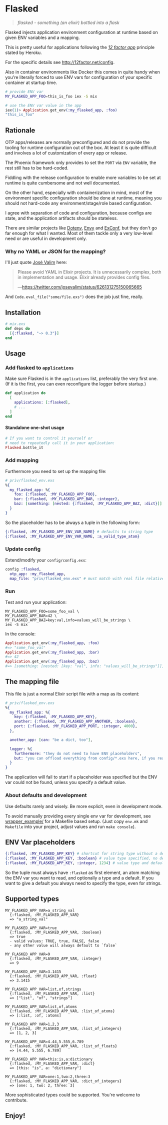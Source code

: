# Flasked

> _flasked - something (an elixir) bottled into a flask_

Flasked injects application environment configuration at runtime based on given ENV variables and a mapping.

This is pretty useful for applications following the [_12 factor app_](http://12factor.net/) principle stated by Heroku.

For the specific details see <http://12factor.net/config>.

Also in container environments like Docker this comes in quite handy when you're literally forced to use ENV vars for
configuration of your specific container at startup time.

```sh
# provide ENV var
MY_FLASKED_APP_FOO=this_is_foo iex -S mix
```

```elixir
# use the ENV var value in the app
iex(1)> Application.get_env(:my_flasked_app, :foo)
"this_is_foo"
```

## Rationale

OTP apps/releases are normally preconfigured and do not provide the tooling for runtime configuration out of the box.
At least it is quite difficult and involves a lot of customization of every app or release.

The Phoenix framework only provides to set the `PORT` via `ENV` variable, the rest still has to be hard-coded.

Fiddling with the release configuration to enable more variables to be set at runtime is quite cumbersome and not well
documented.

On the other hand, especially with containerization in mind, most of the environment specific configuration should be
done at runtime, meaning you should not hard-code any environment/stage/role based configuration.

I agree with separation of code and configuration, because configs are state, and the application artifacts should be
stateless.

There are similar projects like [Dotenv](https://github.com/avdi/dotenv_elixir), [Envy](https://github.com/BlakeWilliams/envy) and [ExConf](https://github.com/leakybucket/env_conf), but they don't go
far enough for what I wanted. Most of them tackle only a very low-level need or are useful in development only.

### Why no YAML or JSON for the mapping?

I'll just quote [José Valim](https://twitter.com/josevalim) here:

> Please avoid YAML in Elixir projects. It is unnecessarily complex, both in implementation and usage. Elixir already provides config files.
>
> —<https://twitter.com/josevalim/status/626131275150065665>

And `Code.eval_file("some/file.exs")` does the job just fine, really.

## Installation

```elixir
# mix.exs
def deps do
  [{:flasked, "~> 0.3"}]
end
```

## Usage

### Add flasked to `applications`

Make sure Flasked is in the `applications` list, preferably the very first one.
(If it is the first, you can even reconfigure the logger before startup.)

```elixir
def application do
  [
    applications: [:flasked],
    # ...
  ]
end
```

#### Standalone one-shot usage

```elixir
# If you want to control it yourself or
# need to repeatedly call it in your application:
Flasked.bottle_it
```

### Add mapping

Furthermore you need to set up the mapping file:

```elixir
# priv/flasked_env.exs
%{
  my_flasked_app: %{
    foo: {:flasked, :MY_FLASKED_APP_FOO},
    bar: {:flasked, :MY_FLASKED_APP_BAR, :integer},
    baz: [something: [nested: {:flasked, :MY_FLASKED_APP_BAZ, :dict}]]
  }
}
```

So the placeholder has to be always a tuple in the following form:

```elixir
{:flasked, :MY_FLASKED_APP_ENV_VAR_NAME} # defaults to string type
{:flasked, :MY_FLASKED_APP_ENV_VAR_NAME, :a_valid_type_atom}
```

### Update config

Extend/modify your `config/config.exs`:

```elixir
config :flasked,
  otp_app: :my_flasked_app,
  map_file: "priv/flasked_env.exs" # must match with real file relative to the app's root directory
```

### Run

Test and run your application:

```
MY_FLASKED_APP_FOO=some_foo_val \
MY_FLASKED_APP_BAR=42 \
MY_FLASKED_APP_BAZ=key:val,info=values_will_be_strings \
iex -S mix
```

In the console:

```elixir
Application.get_env(:my_flasked_app, :foo)
#=> "some_foo_val"
Application.get_env(:my_flasked_app, :bar)
#=> 42
Application.get_env(:my_flasked_app, :baz)
#=> [something: [nested: [key: "val", info: "values_will_be_strings"]]]
```

## The mapping file

This file is just a normal Elixir script file with a map as its content:

```elixir
# priv/flasked_env.exs
%{
  my_flasked_app: %{
    key: {:flasked, :MY_FLASKED_APP_KEY},
    another: {:flasked, :MY_FLASKED_APP_ANOTHER, :boolean},
    port: {:flasked, :MY_FLASKED_APP_PORT, :integer, 4000},
  },

  another_app: [can: "be a dict, too"],

  logger: %{
    furthermore: "they do not need to have ENV placeholders",
    but: "you can offload everything from config/*.exs here, if you really like to"
  }
}
```

The application will fail to start if a placeholder was specified but the ENV var could not be found, unless you
specify a default value.

### About defaults and development

Use defaults rarely and wisely. Be more explicit, even in development mode.

To avoid manually providing every single env var for development, see [wrapper_example/](wrapper_example/) for a
Makefile based setup. (Just copy `env.mk` and `Makefile` into your project, adjust values and run `make console`).

## ENV Var placeholders

```elixir
{:flasked, :MY_FLASKED_APP_KEY} # shortcut for string type without a default as fallback
{:flasked, :MY_FLASKED_APP_KEY, :boolean} # value type specified, no default given
{:flasked, :MY_FLASKED_APP_KEY, :integer, 1234} # value type and default specified
```

So the tuple must always have `:flasked` as first element, an atom matching the ENV var you want to read, and optionally
a type and a default. If you want to give a default you always need to specify the type, even for strings.

## Supported types

```
MY_FLASKED_APP_VAR=a_string_val
  {:flasked, :MY_FLASKED_APP_VAR}
  => "a_string_val"

MY_FLASKED_APP_VAR=true
  {:flasked, :MY_FLASKED_APP_VAR, :boolean}
  => true
  - valid values: TRUE, true, FALSE, false
  - any other value will always default to `false`

MY_FLASKED_APP_VAR=9
  {:flasked, :MY_FLASKED_APP_VAR, :integer}
  => 9

MY_FLASKED_APP_VAR=3.1415
  {:flasked, :MY_FLASKED_APP_VAR, :float}
  => 3.1415

MY_FLASKED_APP_VAR=list,of,strings
  {:flasked, :MY_FLASKED_APP_VAR, :list}
  => ["list", "of", "strings"]

MY_FLASKED_APP_VAR=list,of,atoms
  {:flasked, :MY_FLASKED_APP_VAR, :list_of_atoms}
  => [:list, :of, :atoms]

MY_FLASKED_APP_VAR=1,2,3
  {:flasked, :MY_FLASKED_APP_VAR, :list_of_integers}
  => [1, 2, 3]

MY_FLASKED_APP_VAR=4.44,5.555,6.789
  {:flasked, :MY_FLASKED_APP_VAR, :list_of_floats}
  => [4.44, 5.555, 6.789]

MY_FLASKED_APP_VAR=this:is,a:dictionary
  {:flasked, :MY_FLASKED_APP_VAR, :dict}
  => [this: "is", a: "dictionary"]

MY_FLASKED_APP_VAR=one:1,two:2,three:3
  {:flasked, :MY_FLASKED_APP_VAR, :dict_of_integers}
  => [one: 1, two: 2, three: 3]
```

More sophisticated types could be supported. You're welcome to contribute.

## Enjoy!
